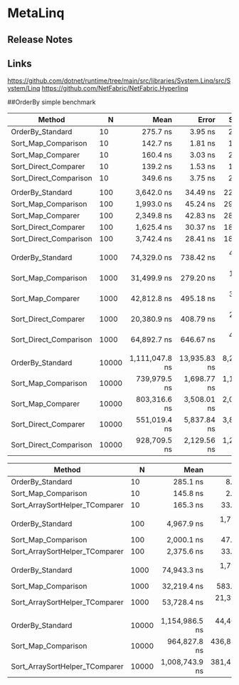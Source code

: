 # MetaLinq


## Release Notes

## Links
https://github.com/dotnet/runtime/tree/main/src/libraries/System.Linq/src/System/Linq
https://github.com/NetFabric/NetFabric.Hyperlinq

##OrderBy simple benchmark

|                 Method |     N |           Mean |        Error |      StdDev | Ratio | RatioSD |   Gen 0 |  Gen 1 | Allocated |
|----------------------- |------ |---------------:|-------------:|------------:|------:|--------:|--------:|-------:|----------:|
|       OrderBy_Standard |    10 |       275.7 ns |      3.95 ns |     2.61 ns |  1.00 |    0.00 |  0.0815 |      - |     512 B |
|    Sort_Map_Comparison |    10 |       142.7 ns |      1.81 ns |     1.20 ns |  0.52 |    0.01 |  0.0508 |      - |     320 B |
|      Sort_Map_Comparer |    10 |       160.4 ns |      3.03 ns |     2.01 ns |  0.58 |    0.01 |  0.0508 |      - |     320 B |
|   Sort_Direct_Comparer |    10 |       139.2 ns |      1.53 ns |     1.01 ns |  0.50 |    0.00 |  0.0267 |      - |     168 B |
| Sort_Direct_Comparison |    10 |       349.6 ns |      3.75 ns |     2.48 ns |  1.27 |    0.02 |  0.0405 |      - |     256 B |
|                        |       |                |              |             |       |         |         |        |           |
|       OrderBy_Standard |   100 |     3,642.0 ns |     34.49 ns |    22.82 ns |  1.00 |    0.00 |  0.4234 |      - |   2,672 B |
|    Sort_Map_Comparison |   100 |     1,993.0 ns |     45.24 ns |    29.92 ns |  0.55 |    0.01 |  0.2785 |      - |   1,760 B |
|      Sort_Map_Comparer |   100 |     2,349.8 ns |     42.83 ns |    28.33 ns |  0.65 |    0.01 |  0.2785 |      - |   1,760 B |
|   Sort_Direct_Comparer |   100 |     1,625.4 ns |     30.37 ns |    18.07 ns |  0.45 |    0.01 |  0.1984 |      - |   1,248 B |
| Sort_Direct_Comparison |   100 |     3,742.4 ns |     28.41 ns |    18.79 ns |  1.03 |    0.01 |  0.2098 |      - |   1,336 B |
|                        |       |                |              |             |       |         |         |        |           |
|       OrderBy_Standard |  1000 |    74,329.0 ns |    738.42 ns |   488.42 ns |  1.00 |    0.00 |  3.7842 | 0.1221 |  24,272 B |
|    Sort_Map_Comparison |  1000 |    31,499.9 ns |    279.20 ns |   166.15 ns |  0.42 |    0.00 |  2.5635 |      - |  16,160 B |
|      Sort_Map_Comparer |  1000 |    42,812.8 ns |    495.18 ns |   327.53 ns |  0.58 |    0.01 |  2.5635 |      - |  16,160 B |
|   Sort_Direct_Comparer |  1000 |    20,380.9 ns |    408.79 ns |   243.26 ns |  0.27 |    0.00 |  1.8921 |      - |  12,048 B |
| Sort_Direct_Comparison |  1000 |    64,892.7 ns |    646.67 ns |   427.73 ns |  0.87 |    0.01 |  1.8311 |      - |  12,136 B |
|                        |       |                |              |             |       |         |         |        |           |
|       OrderBy_Standard | 10000 | 1,111,047.8 ns | 13,935.83 ns | 8,292.99 ns |  1.00 |    0.00 | 37.1094 | 7.8125 | 240,273 B |
|    Sort_Map_Comparison | 10000 |   739,979.5 ns |  1,698.77 ns | 1,123.63 ns |  0.67 |    0.00 | 25.3906 | 2.9297 | 160,160 B |
|      Sort_Map_Comparer | 10000 |   803,316.6 ns |  3,508.01 ns | 2,087.56 ns |  0.72 |    0.01 | 25.3906 | 1.9531 | 160,160 B |
|   Sort_Direct_Comparer | 10000 |   551,019.4 ns |  5,837.84 ns | 3,861.37 ns |  0.50 |    0.01 | 18.5547 | 2.9297 | 120,048 B |
| Sort_Direct_Comparison | 10000 |   928,709.5 ns |  2,129.56 ns | 1,267.27 ns |  0.84 |    0.01 | 18.5547 | 1.9531 | 120,136 B |


|                         Method |     N |           Mean |         Error |        StdDev |         Median | Ratio | RatioSD |   Gen 0 |  Gen 1 | Allocated |
|------------------------------- |------ |---------------:|--------------:|--------------:|---------------:|------:|--------:|--------:|-------:|----------:|
|               OrderBy_Standard |    10 |       285.1 ns |       8.29 ns |       4.34 ns |       284.9 ns |  1.00 |    0.00 |  0.0815 |      - |     512 B |
|            Sort_Map_Comparison |    10 |       145.8 ns |       2.42 ns |       1.27 ns |       145.6 ns |  0.51 |    0.01 |  0.0508 |      - |     320 B |
| Sort_ArraySortHelper_TComparer |    10 |       165.3 ns |      33.09 ns |      17.31 ns |       159.7 ns |  0.58 |    0.06 |  0.0508 |      - |     320 B |
|                                |       |                |               |               |                |       |         |         |        |           |
|               OrderBy_Standard |   100 |     4,967.9 ns |   1,710.59 ns |   1,131.45 ns |     5,681.0 ns |  1.00 |    0.00 |  0.4234 |      - |   2,672 B |
|            Sort_Map_Comparison |   100 |     2,000.1 ns |      47.54 ns |      31.44 ns |     1,997.0 ns |  0.42 |    0.10 |  0.2785 |      - |   1,760 B |
| Sort_ArraySortHelper_TComparer |   100 |     2,375.6 ns |      33.83 ns |      17.69 ns |     2,371.6 ns |  0.53 |    0.13 |  0.2785 |      - |   1,760 B |
|                                |       |                |               |               |                |       |         |         |        |           |
|               OrderBy_Standard |  1000 |    74,943.3 ns |   1,795.67 ns |   1,068.57 ns |    74,997.0 ns |  1.00 |    0.00 |  3.7842 | 0.1221 |  24,272 B |
|            Sort_Map_Comparison |  1000 |    32,219.4 ns |     583.18 ns |     385.73 ns |    32,168.4 ns |  0.43 |    0.01 |  2.5635 |      - |  16,160 B |
| Sort_ArraySortHelper_TComparer |  1000 |    53,728.4 ns |  21,399.98 ns |  14,154.76 ns |    44,606.6 ns |  0.69 |    0.17 |  2.5635 |      - |  16,160 B |
|                                |       |                |               |               |                |       |         |         |        |           |
|               OrderBy_Standard | 10000 | 1,154,986.5 ns |  44,409.06 ns |  26,427.12 ns | 1,151,014.5 ns |  1.00 |    0.00 | 37.1094 | 7.8125 | 240,273 B |
|            Sort_Map_Comparison | 10000 |   964,827.8 ns | 436,886.37 ns | 288,973.28 ns |   748,980.6 ns |  0.80 |    0.25 | 25.3906 | 2.9297 | 160,160 B |
| Sort_ArraySortHelper_TComparer | 10000 | 1,008,743.9 ns | 381,476.48 ns | 252,323.07 ns |   826,991.7 ns |  0.90 |    0.24 | 25.3906 | 1.9531 | 160,160 B |